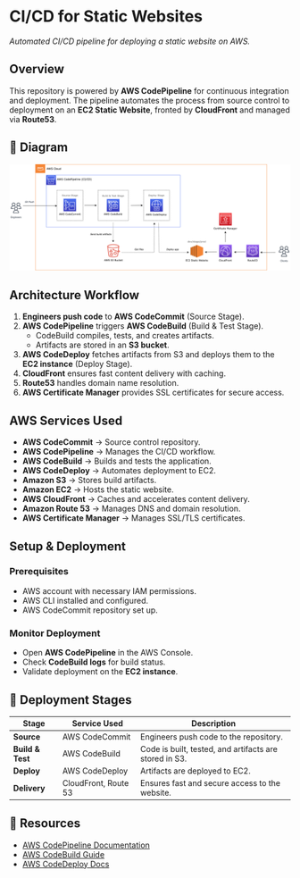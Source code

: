 # CI/CD for Static Websites
_Automated CI/CD pipeline for deploying a static website on AWS._

## Overview
This repository is powered by **AWS CodePipeline** for continuous integration and deployment. The pipeline automates the process from source control to deployment on an **EC2 Static Website**, fronted by **CloudFront** and managed via **Route53**.

## 📌 Diagram
![CI/CD Pipeline](./assets/deploydash-diagram.png)

## Architecture Workflow
1. **Engineers push code** to **AWS CodeCommit** (Source Stage).
2. **AWS CodePipeline** triggers **AWS CodeBuild** (Build & Test Stage).
   - CodeBuild compiles, tests, and creates artifacts.
   - Artifacts are stored in an **S3 bucket**.
3. **AWS CodeDeploy** fetches artifacts from S3 and deploys them to the **EC2 instance** (Deploy Stage).
4. **CloudFront** ensures fast content delivery with caching.
5. **Route53** handles domain name resolution.
6. **AWS Certificate Manager** provides SSL certificates for secure access.

## AWS Services Used
- **AWS CodeCommit** → Source control repository.
- **AWS CodePipeline** → Manages the CI/CD workflow.
- **AWS CodeBuild** → Builds and tests the application.
- **AWS CodeDeploy** → Automates deployment to EC2.
- **Amazon S3** → Stores build artifacts.
- **Amazon EC2** → Hosts the static website.
- **AWS CloudFront** → Caches and accelerates content delivery.
- **Amazon Route 53** → Manages DNS and domain resolution.
- **AWS Certificate Manager** → Manages SSL/TLS certificates.

## Setup & Deployment
### Prerequisites
- AWS account with necessary IAM permissions.
- AWS CLI installed and configured.
- AWS CodeCommit repository set up.

<!-- ### Clone the Repository
```sh
git clone https://git-codecommit.<region>.amazonaws.com/v1/repos/<your-repo-name>
cd <your-repo-name>
```

### Configure AWS CLI
Ensure AWS CLI is set up correctly:
```sh
aws configure
```

### Push Code to AWS CodeCommit
```sh
git add .
git commit -m "Initial commit"
git push origin main
``` -->

### Monitor Deployment
- Open **AWS CodePipeline** in the AWS Console.
- Check **CodeBuild logs** for build status.
- Validate deployment on the **EC2 instance**.

## 🚀 Deployment Stages
| Stage          | Service Used        | Description |
|---------------|-------------------|-------------|
| **Source**   | AWS CodeCommit    | Engineers push code to the repository. |
| **Build & Test** | AWS CodeBuild | Code is built, tested, and artifacts are stored in S3. |
| **Deploy** | AWS CodeDeploy | Artifacts are deployed to EC2. |
| **Delivery** | CloudFront, Route 53 | Ensures fast and secure access to the website. |


## 📖 Resources
- [AWS CodePipeline Documentation](https://docs.aws.amazon.com/codepipeline/latest/userguide/welcome.html)
- [AWS CodeBuild Guide](https://docs.aws.amazon.com/codebuild/latest/userguide/welcome.html)
- [AWS CodeDeploy Docs](https://docs.aws.amazon.com/codedeploy/latest/userguide/welcome.html)
